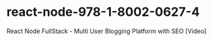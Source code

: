 # react-node-978-1-8002-0627-4
React Node FullStack - Multi User Blogging Platform with SEO [Video]
